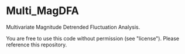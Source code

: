 # Multi_MagDFA
Multivariate Magnitude Detrended Fluctuation Analysis.

You are free to use this code without permission (see "license"). 
Please reference this repository.
